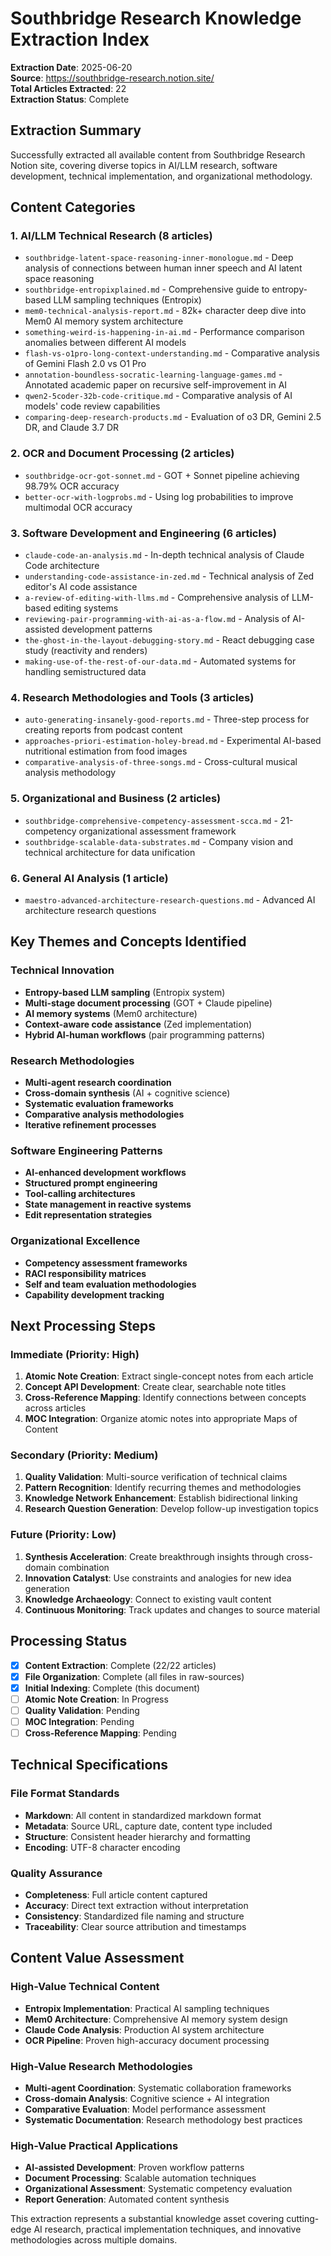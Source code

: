 # Southbridge Research Knowledge Extraction Index

**Extraction Date**: 2025-06-20  
**Source**: https://southbridge-research.notion.site/  
**Total Articles Extracted**: 22  
**Extraction Status**: Complete  

## Extraction Summary

Successfully extracted all available content from Southbridge Research Notion site, covering diverse topics in AI/LLM research, software development, technical implementation, and organizational methodology.

## Content Categories

### 1. AI/LLM Technical Research (8 articles)
- `southbridge-latent-space-reasoning-inner-monologue.md` - Deep analysis of connections between human inner speech and AI latent space reasoning
- `southbridge-entropixplained.md` - Comprehensive guide to entropy-based LLM sampling techniques (Entropix)
- `mem0-technical-analysis-report.md` - 82k+ character deep dive into Mem0 AI memory system architecture
- `something-weird-is-happening-in-ai.md` - Performance comparison anomalies between different AI models
- `flash-vs-o1pro-long-context-understanding.md` - Comparative analysis of Gemini Flash 2.0 vs O1 Pro
- `annotation-boundless-socratic-learning-language-games.md` - Annotated academic paper on recursive self-improvement in AI
- `qwen2-5coder-32b-code-critique.md` - Comparative analysis of AI models' code review capabilities
- `comparing-deep-research-products.md` - Evaluation of o3 DR, Gemini 2.5 DR, and Claude 3.7 DR

### 2. OCR and Document Processing (2 articles)
- `southbridge-ocr-got-sonnet.md` - GOT + Sonnet pipeline achieving 98.79% OCR accuracy
- `better-ocr-with-logprobs.md` - Using log probabilities to improve multimodal OCR accuracy

### 3. Software Development and Engineering (6 articles)
- `claude-code-an-analysis.md` - In-depth technical analysis of Claude Code architecture
- `understanding-code-assistance-in-zed.md` - Technical analysis of Zed editor's AI code assistance
- `a-review-of-editing-with-llms.md` - Comprehensive analysis of LLM-based editing systems
- `reviewing-pair-programming-with-ai-as-a-flow.md` - Analysis of AI-assisted development patterns
- `the-ghost-in-the-layout-debugging-story.md` - React debugging case study (reactivity and renders)
- `making-use-of-the-rest-of-our-data.md` - Automated systems for handling semistructured data

### 4. Research Methodologies and Tools (3 articles)
- `auto-generating-insanely-good-reports.md` - Three-step process for creating reports from podcast content
- `approaches-priori-estimation-holey-bread.md` - Experimental AI-based nutritional estimation from food images
- `comparative-analysis-of-three-songs.md` - Cross-cultural musical analysis methodology

### 5. Organizational and Business (2 articles)
- `southbridge-comprehensive-competency-assessment-scca.md` - 21-competency organizational assessment framework
- `southbridge-scalable-data-substrates.md` - Company vision and technical architecture for data unification

### 6. General AI Analysis (1 article)
- `maestro-advanced-architecture-research-questions.md` - Advanced AI architecture research questions

## Key Themes and Concepts Identified

### Technical Innovation
- **Entropy-based LLM sampling** (Entropix system)
- **Multi-stage document processing** (GOT + Claude pipeline)
- **AI memory systems** (Mem0 architecture)
- **Context-aware code assistance** (Zed implementation)
- **Hybrid AI-human workflows** (pair programming patterns)

### Research Methodologies
- **Multi-agent research coordination**
- **Cross-domain synthesis** (AI + cognitive science)
- **Systematic evaluation frameworks**
- **Comparative analysis methodologies**
- **Iterative refinement processes**

### Software Engineering Patterns
- **AI-enhanced development workflows**
- **Structured prompt engineering**
- **Tool-calling architectures**
- **State management in reactive systems**
- **Edit representation strategies**

### Organizational Excellence
- **Competency assessment frameworks**
- **RACI responsibility matrices**
- **Self and team evaluation methodologies**
- **Capability development tracking**

## Next Processing Steps

### Immediate (Priority: High)
1. **Atomic Note Creation**: Extract single-concept notes from each article
2. **Concept API Development**: Create clear, searchable note titles
3. **Cross-Reference Mapping**: Identify connections between concepts across articles
4. **MOC Integration**: Organize atomic notes into appropriate Maps of Content

### Secondary (Priority: Medium)
1. **Quality Validation**: Multi-source verification of technical claims
2. **Pattern Recognition**: Identify recurring themes and methodologies
3. **Knowledge Network Enhancement**: Establish bidirectional linking
4. **Research Question Generation**: Develop follow-up investigation topics

### Future (Priority: Low)
1. **Synthesis Acceleration**: Create breakthrough insights through cross-domain combination
2. **Innovation Catalyst**: Use constraints and analogies for new idea generation
3. **Knowledge Archaeology**: Connect to existing vault content
4. **Continuous Monitoring**: Track updates and changes to source material

## Processing Status

- [x] **Content Extraction**: Complete (22/22 articles)
- [x] **File Organization**: Complete (all files in raw-sources)
- [x] **Initial Indexing**: Complete (this document)
- [ ] **Atomic Note Creation**: In Progress
- [ ] **Quality Validation**: Pending
- [ ] **MOC Integration**: Pending
- [ ] **Cross-Reference Mapping**: Pending

## Technical Specifications

### File Format Standards
- **Markdown**: All content in standardized markdown format
- **Metadata**: Source URL, capture date, content type included
- **Structure**: Consistent header hierarchy and formatting
- **Encoding**: UTF-8 character encoding

### Quality Assurance
- **Completeness**: Full article content captured
- **Accuracy**: Direct text extraction without interpretation
- **Consistency**: Standardized file naming and structure
- **Traceability**: Clear source attribution and timestamps

## Content Value Assessment

### High-Value Technical Content
- **Entropix Implementation**: Practical AI sampling techniques
- **Mem0 Architecture**: Comprehensive AI memory system design
- **Claude Code Analysis**: Production AI system architecture
- **OCR Pipeline**: Proven high-accuracy document processing

### High-Value Research Methodologies
- **Multi-agent Coordination**: Systematic collaboration frameworks
- **Cross-domain Analysis**: Cognitive science + AI integration
- **Comparative Evaluation**: Model performance assessment
- **Systematic Documentation**: Research methodology best practices

### High-Value Practical Applications
- **AI-assisted Development**: Proven workflow patterns
- **Document Processing**: Scalable automation techniques
- **Organizational Assessment**: Systematic competency evaluation
- **Report Generation**: Automated content synthesis

This extraction represents a substantial knowledge asset covering cutting-edge AI research, practical implementation techniques, and innovative methodologies across multiple domains.